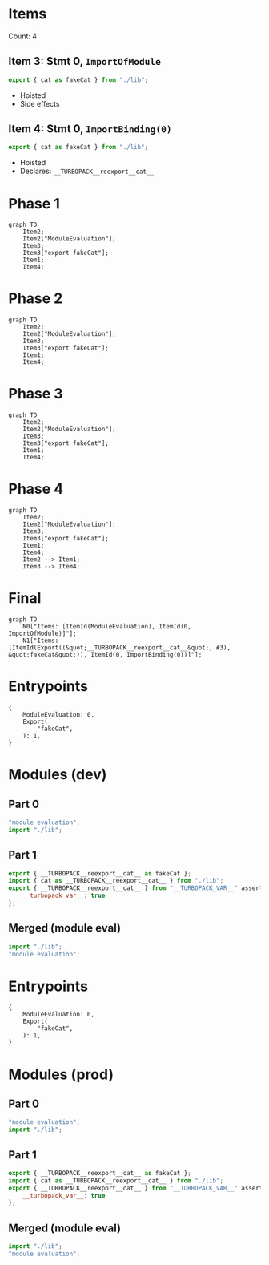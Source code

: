 # Items

Count: 4

## Item 3: Stmt 0, `ImportOfModule`

```js
export { cat as fakeCat } from "./lib";

```

- Hoisted
- Side effects

## Item 4: Stmt 0, `ImportBinding(0)`

```js
export { cat as fakeCat } from "./lib";

```

- Hoisted
- Declares: `__TURBOPACK__reexport__cat__`

# Phase 1
```mermaid
graph TD
    Item2;
    Item2["ModuleEvaluation"];
    Item3;
    Item3["export fakeCat"];
    Item1;
    Item4;
```
# Phase 2
```mermaid
graph TD
    Item2;
    Item2["ModuleEvaluation"];
    Item3;
    Item3["export fakeCat"];
    Item1;
    Item4;
```
# Phase 3
```mermaid
graph TD
    Item2;
    Item2["ModuleEvaluation"];
    Item3;
    Item3["export fakeCat"];
    Item1;
    Item4;
```
# Phase 4
```mermaid
graph TD
    Item2;
    Item2["ModuleEvaluation"];
    Item3;
    Item3["export fakeCat"];
    Item1;
    Item4;
    Item2 --> Item1;
    Item3 --> Item4;
```
# Final
```mermaid
graph TD
    N0["Items: [ItemId(ModuleEvaluation), ItemId(0, ImportOfModule)]"];
    N1["Items: [ItemId(Export((&quot;__TURBOPACK__reexport__cat__&quot;, #3), &quot;fakeCat&quot;)), ItemId(0, ImportBinding(0))]"];
```
# Entrypoints

```
{
    ModuleEvaluation: 0,
    Export(
        "fakeCat",
    ): 1,
}
```


# Modules (dev)
## Part 0
```js
"module evaluation";
import "./lib";

```
## Part 1
```js
export { __TURBOPACK__reexport__cat__ as fakeCat };
import { cat as __TURBOPACK__reexport__cat__ } from "./lib";
export { __TURBOPACK__reexport__cat__ } from "__TURBOPACK_VAR__" assert {
    __turbopack_var__: true
};

```
## Merged (module eval)
```js
import "./lib";
"module evaluation";

```
# Entrypoints

```
{
    ModuleEvaluation: 0,
    Export(
        "fakeCat",
    ): 1,
}
```


# Modules (prod)
## Part 0
```js
"module evaluation";
import "./lib";

```
## Part 1
```js
export { __TURBOPACK__reexport__cat__ as fakeCat };
import { cat as __TURBOPACK__reexport__cat__ } from "./lib";
export { __TURBOPACK__reexport__cat__ } from "__TURBOPACK_VAR__" assert {
    __turbopack_var__: true
};

```
## Merged (module eval)
```js
import "./lib";
"module evaluation";

```
